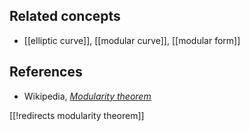 
## Related concepts

* [[elliptic curve]], [[modular curve]], [[modular form]]

## References

* Wikipedia, _[Modularity theorem](https://en.wikipedia.org/wiki/Modularity_theorem)_

[[!redirects modularity theorem]]